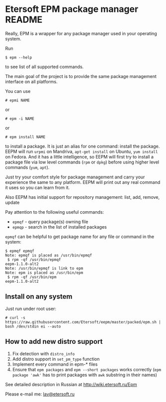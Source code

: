 # Etersoft EPM package manager README

Really, EPM is a wrapper for any package manager used in your operating system.

Run
```
$ epm --help
```
to see list of all supported commands.

The main goal of the project is to provide the same package management interface
on all platforms.

You can use
```
# epmi NAME
```
or
```
# epm -i NAME
```
or
```
# epm install NAME
```
to install a package. It is just an alias for one command: install the package.
EEPM will run `urpmi` on Mandriva, `apt-get install` on Ubuntu, `yum install` on Fedora.
And it has a little intelligence, so EEPM will first try to install a package file via
low level commands (`rpm` or `dpkg`) before using higher level commands (`yum`, `apt`).

Just try your comfort style for package management and carry your experience the same
to any platform. EEPM will print out any real command it uses so you can learn from it.

Also EEPM has initial support for repository management: list, add, remove, update

Pay attention to the following useful commands:
* `epmqf` - query package(s) owning file
* `epmqp` - search in the list of installed packages

`epmqf` can be helpful to get package name for any file or command in the system:
```
$ epmqf epmqf
Note: epmqf is placed as /usr/bin/epmqf
 $ rpm -qf /usr/bin/epmqf
eepm-1.1.0-alt2
Note: /usr/bin/epmqf is link to epm
Note: epm is placed as /usr/bin/epm
 $ rpm -qf /usr/bin/epm
eepm-1.1.0-alt2
```

## Install on any system

Just run under root user:
```
# curl -s https://raw.githubusercontent.com/Etersoft/eepm/master/packed/epm.sh | bash /dev/stdin ei --auto
```

## How to add new distro support
1. Fix detection with `distro_info`
2. Add distro support in `set_pm_type` function
3. Implement every command in epm-* files
4. Ensure that `epm packages` and `epm --short packages` works correctly
(`epm package 'awk'` has to print packages with `awk` substring in their names)

See detailed description in Russian at
http://wiki.etersoft.ru/Epm

Please e-mail me:
lav@etersoft.ru
